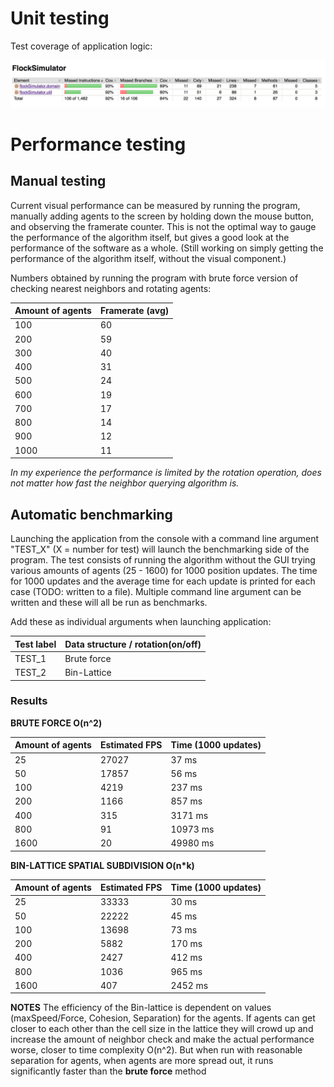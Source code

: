# Unit testing

Test coverage of application logic:

![alt text](https://raw.githubusercontent.com/stadibo/FlockSimulator/master/documentation/20181005_test_coverage.png "Test coverage")

# Performance testing

## Manual testing

Current visual performance can be measured by running the program, manually adding agents to the screen by holding down the mouse button, and observing the framerate counter. This is not the optimal way to gauge the performance of the algorithm itself, but gives a good look at the performance of the software as a whole. (Still working on simply getting the performance of the algorithm itself, without the visual component.)

Numbers obtained by running the program with brute force version of checking nearest neighbors and rotating agents:

Amount of agents | Framerate (avg) |
---------------- | --------- |
100 | 60 |
200 | 59 |
300 | 40 |
400 | 31 |
500 | 24 |
600 | 19 |
700 | 17 |
800 | 14 |
900 | 12 |
1000 | 11 |

*In my experience the performance is limited by the rotation operation, does not matter how fast the neighbor querying algorithm is.*

## Automatic benchmarking

Launching the application from the console with a command line argument "TEST_X" (X = number for test) will launch the benchmarking side of the program. The test consists of running the algorithm without the GUI trying various amounts of agents (25 - 1600) for 1000 position updates. The time for 1000 updates and the average time for each update is printed for each case (TODO: written to a file). Multiple command line argument can be written and these will all be run as benchmarks.

Add these as individual arguments when launching application:

Test label | Data structure / rotation(on/off) |
---------------- | --------- |
TEST_1 | Brute force |
TEST_2 | Bin-Lattice |

### Results

**BRUTE FORCE O(n^2)**

Amount of agents | Estimated FPS | Time (1000 updates) |
---------------- | ------------- | ------------------- |
25 | 27027 | 37 ms |
50 | 17857 | 56 ms |
100 | 4219 | 237 ms |
200 | 1166 | 857 ms | 
400 | 315 | 3171 ms |
800 | 91 | 10973 ms |
1600 | 20 | 49980 ms |

**BIN-LATTICE SPATIAL SUBDIVISION O(n*k)**

Amount of agents | Estimated FPS | Time (1000 updates) |
---------------- | ------------- | ------------------- |
25 | 33333 | 30 ms |
50 | 22222 | 45 ms |
100 | 13698 | 73 ms |
200 | 5882 | 170 ms | 
400 | 2427 | 412 ms |
800 | 1036 | 965 ms |
1600 | 407 | 2452 ms |

**NOTES**
The efficiency of the Bin-lattice is dependent on values (maxSpeed/Force, Cohesion, Separation) for the agents. If agents can get closer to each other than the cell size in the lattice they will crowd up and increase the amount of neighbor check and make the actual performance worse, closer to time complexity O(n^2). But when run with reasonable separation for agents, when agents are more spread out, it runs significantly faster than the __brute force__ method

